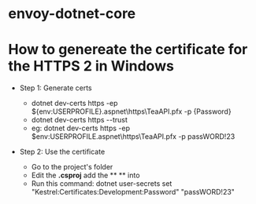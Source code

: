 # envoy-dotnet-core


# How to genereate the certificate for the HTTPS 2 in Windows 

* Step 1: Generate certs
  * dotnet dev-certs https -ep ${env:USERPROFILE}\.aspnet\https\TeaAPI.pfx -p {Password}
  * dotnet dev-certs https --trust
  * eg:
  dotnet dev-certs https -ep $env:USERPROFILE\.aspnet\https\TeaAPI.pfx -p passWORD!23

* Step 2: Use the certificate
  * Go to the project's folder
  * Edit the **.csproj** add the ** <UserSecretsId></UserSecretsId> ** into **<PropertyGrop>** 
  * Run this command:  dotnet user-secrets set "Kestrel:Certificates:Development:Password" "passWORD!23"
